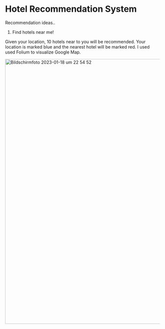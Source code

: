 # Hotel Recommendation System

Recommendation ideas.. 

1. Find hotels near me! 

  Given your location, 10 hotels near to you will be recommended. Your location is marked blue and the nearest hotel will be marked red. I used used Folium to visualize Google Map. 
  
<img width="863" alt="Bildschirmfoto 2023-01-18 um 22 54 52" src="https://user-images.githubusercontent.com/70292353/213303936-5cbea503-1b62-413f-b89f-e1e3a5df343a.png">
